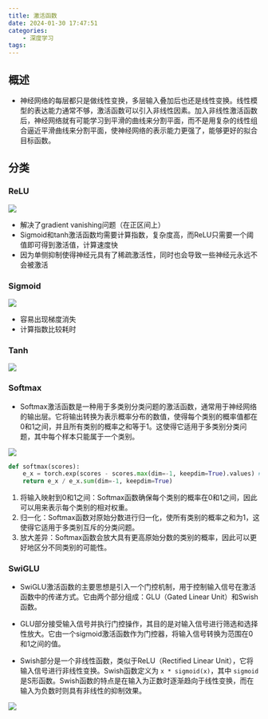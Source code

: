 ```yaml
---
title: 激活函数
date: 2024-01-30 17:47:51
categories:
    - 深度学习
tags:
---
```


## 概述

- 神经网络的每层都只是做线性变换，多层输入叠加后也还是线性变换。线性模型的表达能力通常不够，激活函数可以引入非线性因素。加入非线性激活函数后，神经网络就有可能学习到平滑的曲线来分割平面，而不是用复杂的线性组合逼近平滑曲线来分割平面，使神经网络的表示能力更强了，能够更好的拟合目标函数。

## 分类

### ReLU

![](/img/note/202403202330.png)

- 解决了gradient vanishing问题（在正区间上）
- Sigmoid和tanh激活函数均需要计算指数，复杂度高，而ReLU只需要一个阈值即可得到激活值，计算速度快
- 因为单侧抑制使得神经元具有了稀疏激活性，同时也会导致一些神经元永远不会被激活

### Sigmoid

![](/img/note/202403202331.png)

- 容易出现梯度消失
- 计算指数比较耗时

### Tanh

![](/img/note/202403202332.png)

### Softmax

- Softmax激活函数是一种用于多类别分类问题的激活函数，通常用于神经网络的输出层。它将输出转换为表示概率分布的数值，使得每个类别的概率值都在0和1之间，并且所有类别的概率之和等于1。这使得它适用于多类别分类问题，其中每个样本只能属于一个类别。

![](/img/note/202403210919.png)

```python
def softmax(scores):
    e_x = torch.exp(scores - scores.max(dim=-1, keepdim=True).values) # 防止指数运算溢出
    return e_x / e_x.sum(dim=-1, keepdim=True)
```

1. 将输入映射到0和1之间：Softmax函数确保每个类别的概率在0和1之间，因此可以用来表示每个类别的相对权重。
2. 归一化：Softmax函数对原始分数进行归一化，使所有类别的概率之和为1，这使得它适用于多类别互斥的分类问题。
3. 放大差异：Softmax函数会放大具有更高原始分数的类别的概率，因此可以更好地区分不同类别的可能性。

### SwiGLU

- SwiGLU激活函数的主要思想是引入一个门控机制，用于控制输入信号在激活函数中的传递方式。它由两个部分组成：GLU（Gated Linear Unit）和Swish函数。

- GLU部分接受输入信号并执行门控操作，其目的是对输入信号进行筛选和选择性放大。它由一个sigmoid激活函数作为门控器，将输入信号转换为范围在0和1之间的值。

- Swish部分是一个非线性函数，类似于ReLU（Rectified Linear Unit），它将输入信号进行非线性变换。Swish函数定义为 `x * sigmoid(x)`，其中 `sigmoid` 是S形函数。Swish函数的特点是在输入为正数时逐渐趋向于线性变换，而在输入为负数时则具有非线性的抑制效果。

![](/img/note/202403222050.png)
